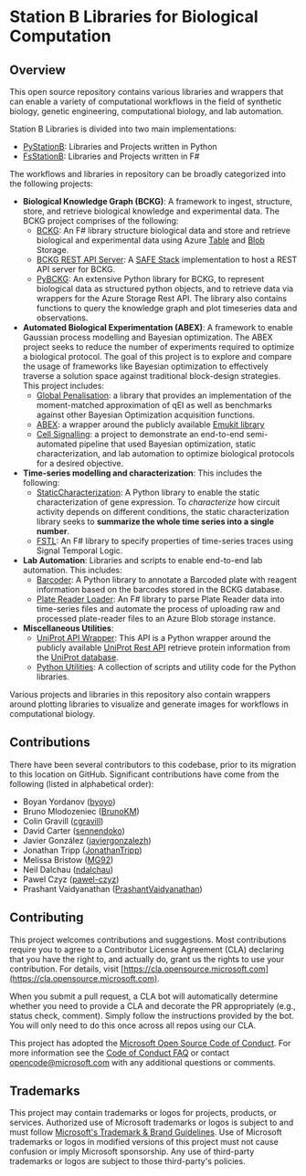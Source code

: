 # Station B Libraries for Biological Computation

## Overview

This open source repository contains various libraries and wrappers that can enable a variety of computational workflows in the field of synthetic biology, genetic engineering, computational biology, and lab automation.

Station B Libraries is divided into two main implementations:

- [PyStationB](PyStationB): Libraries and Projects written in Python
- [FsStationB](FsStationB): Libraries and Projects written in F#

The workflows and libraries in repository can be broadly categorized into the following projects:

- **Biological Knowledge Graph (BCKG)**: A framework to ingest, structure, store, and retrieve biological knowledge and experimental data. The BCKG project comprises of the following:
  - [BCKG](FsStationB/BCKG): An F# library structure biological data and store and retrieve biological and experimental data using Azure [Table](https://azure.microsoft.com/en-gb/services/storage/tables/) and [Blob](https://azure.microsoft.com/en-gb/services/storage/blobs/) Storage.
  - [BCKG REST API Server](FsStationB/BCKG/REST): A [SAFE Stack](https://safe-stack.github.io/) implementation to host a REST API server for BCKG.
  - [PyBCKG](PyStationB/libraries/PyBCKG): An extensive Python library for BCKG, to represent biological data as structured python objects, and to retrieve data via wrappers for the Azure Storage Rest API. The library also contains functions to query the knowledge graph and plot timeseries data and observations.
- **Automated Biological Experimentation (ABEX)**: A framework to enable Gaussian process modelling and Bayesian optimization. The ABEX project seeks to reduce the number of experiments required to optimize a biological protocol. The goal of this project is to explore and compare the usage of frameworks like Bayesian optimization to effectively traverse a solution space against traditional block-design strategies. This project includes:
  - [Global Penalisation](PyStationB/libraries/GlobalPenalisation): a library that provides an implementation of the moment-matched approximation of qEI as well as benchmarks against other Bayesian Optimization acquisition functions.
  - [ABEX](PyStationB/libraries/ABEX): a wrapper around the publicly available [Emukit library](https://github.com/EmuKit/emukit)
  - [Cell Signalling](PyStationB/projects/CellSignalling): a project to demonstrate an end-to-end semi-automated pipeline that used Bayesian optimization, static characterization, and lab automation to optimize biological protocols for a desired objective.
- **Time-series modelling and characterization**: This includes the following:
  - [StaticCharacterization](PystationB/libraries/StaticCharacterization): A Python library to enable the static characterization of gene expression. To *characterize* how circuit activity depends on different conditions, the static characterization library seeks to **summarize the whole time series into a single number**.
  - [FSTL](FsStationB/FSTL): An F# library to specify properties of time-series traces using Signal Temporal Logic.
- **Lab Automation**: Libraries and scripts to enable end-to-end lab automation. This includes:
  - [Barcoder](PyStationB/projects/Barcoder): A Python library to annotate a Barcoded plate with reagent information based on the barcodes stored in the BCKG database.
  - [Plate Reader Loader](FsStationB/PlateReaderLoader): An F# library to parse Plate Reader data into time-series files and automate the process of uploading raw and processed plate-reader files to an Azure Blob storage instance.
- **Miscellaneous Utilities**:
  - [UniProt API Wrapper](PyStationB/libraries/UniProt): This API is a Python wrapper around the publicly available [UniProt Rest API](https://www.uniprot.org/help/api) retrieve protein information from the [UniProt database](https://www.uniprot.org/).
  - [Python Utilities](PyStationB/libraries/Utilities): A collection of scripts and utility code for the Python libraries.

Various projects and libraries in this repository also contain wrappers around plotting libraries to visualize and generate images for workflows in computational biology.

## Contributions

There have been several contributors to this codebase, prior to its migration to this location on GitHub. Significant contributions have come from the following (listed in alphabetical order):

- Boyan Yordanov ([byoyo](https://github.com/byoyo))
- Bruno Mlodozeniec ([BrunoKM](https://github.com/BrunoKM))
- Colin Gravill ([cgravill](https://github.com/cgravill))
- David Carter ([sennendoko](https://github.com/sennendoko))
- Javier González ([javiergonzalezh](https://github.com/javiergonzalezh))
- Jonathan Tripp ([JonathanTripp](https://github.com/JonathanTripp))
- Melissa Bristow ([MG92](https://github.com/MG92))
- Neil Dalchau ([ndalchau](https://github.com/ndalchau))
- Pawel Czyz ([pawel-czyz](https://github.com/pawel-czyz))
- Prashant Vaidyanathan ([PrashantVaidyanathan](https://github.com/PrashantVaidyanathan))

## Contributing

This project welcomes contributions and suggestions.  Most contributions require you to agree to a
Contributor License Agreement (CLA) declaring that you have the right to, and actually do, grant us
the rights to use your contribution. For details, visit [https://cla.opensource.microsoft.com](https://cla.opensource.microsoft.com).

When you submit a pull request, a CLA bot will automatically determine whether you need to provide
a CLA and decorate the PR appropriately (e.g., status check, comment). Simply follow the instructions
provided by the bot. You will only need to do this once across all repos using our CLA.

This project has adopted the [Microsoft Open Source Code of Conduct](https://opensource.microsoft.com/codeofconduct/).
For more information see the [Code of Conduct FAQ](https://opensource.microsoft.com/codeofconduct/faq/) or
contact [opencode@microsoft.com](mailto:opencode@microsoft.com) with any additional questions or comments.

## Trademarks

This project may contain trademarks or logos for projects, products, or services. Authorized use of Microsoft
trademarks or logos is subject to and must follow
[Microsoft's Trademark & Brand Guidelines](https://www.microsoft.com/en-us/legal/intellectualproperty/trademarks/usage/general).
Use of Microsoft trademarks or logos in modified versions of this project must not cause confusion or imply Microsoft sponsorship.
Any use of third-party trademarks or logos are subject to those third-party's policies.
